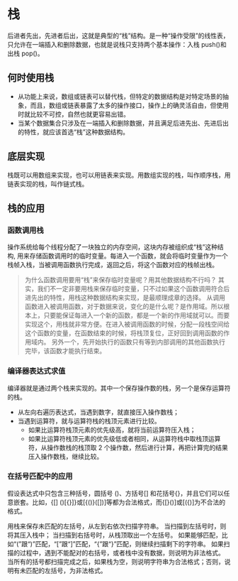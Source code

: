 # 栈
后进者先出，先进者后出，这就是典型的“栈”结构。是一种“操作受限”的线性表，只允许在一端插入和删除数据，也就是说栈只支持两个基本操作：入栈 push()和出栈 pop()。

## 何时使用栈
- 从功能上来说，数组或链表可以替代栈，但特定的数据结构是对特定场景的抽象，而且，数组或链表暴露了太多的操作接口，操作上的确灵活自由，但使用时就比较不可控，自然也就更容易出错。
- 当某个数据集合只涉及在一端插入和删除数据，并且满足后进先出、先进后出的特性，就应该首选“栈”这种数据结构。

## 底层实现
栈既可以用数组来实现，也可以用链表来实现。用数组实现的栈，叫作顺序栈，用链表实现的栈，叫作链式栈。

## 栈的应用
### 函数调用栈
操作系统给每个线程分配了一块独立的内存空间，这块内存被组织成“栈”这种结构, 用来存储函数调用时的临时变量。每进入一个函数，就会将临时变量作为一个栈帧入栈，当被调用函数执行完成，返回之后，将这个函数对应的栈帧出栈。
> 为什么函数调用要用“栈”来保存临时变量呢？用其他数据结构不行吗？
> 其实，我们不一定非要用栈来保存临时变量，只不过如果这个函数调用符合后进先出的特性，用栈这种数据结构来实现，是最顺理成章的选择。
> 从调用函数进入被调用函数，对于数据来说，变化的是什么呢？是作用域。所以根本上，只要能保证每进入一个新的函数，都是一个新的作用域就可以。而要实现这个，用栈就非常方便。在进入被调用函数的时候，分配一段栈空间给这个函数的变量，在函数结束的时候，将栈顶复位，正好回到调用函数的作用域内。
> 另外一个，先开始执行的函数只有等到内部调用的其他函数执行完毕，该函数才能执行结束。

### 编译器表达式求值
编译器就是通过两个栈来实现的。其中一个保存操作数的栈，另一个是保存运算符的栈。
- 从左向右遍历表达式，当遇到数字，就直接压入操作数栈；
- 当遇到运算符，就与运算符栈的栈顶元素进行比较。
    - 如果比运算符栈顶元素的优先级高，就将当前运算符压入栈；
    - 如果比运算符栈顶元素的优先级低或者相同，从运算符栈中取栈顶运算符，从操作数栈的栈顶取 2 个操作数，然后进行计算，再把计算完的结果压入操作数栈，继续比较。

### 在括号匹配中的应用
假设表达式中只包含三种括号，圆括号 ()、方括号[] 和花括号{}，并且它们可以任意嵌套。比如，{[] ()[{}]}或[{()}([])]等都为合法格式，而{[}()]或[({)]为不合法的格式。

用栈来保存未匹配的左括号，从左到右依次扫描字符串。
当扫描到左括号时，则将其压入栈中；
当扫描到右括号时，从栈顶取出一个左括号。
如果能够匹配，比如“(”跟“)”匹配，“[”跟“]”匹配，“{”跟“}”匹配，则继续扫描剩下的字符串。
如果扫描的过程中，遇到不能配对的右括号，或者栈中没有数据，则说明为非法格式。
当所有的括号都扫描完成之后，如果栈为空，则说明字符串为合法格式；否则，说明有未匹配的左括号，为非法格式。
